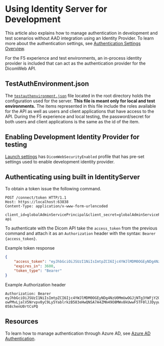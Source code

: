 # Using Identity Server for Development

This article also explains how to manage authentication in development and test scenarios without AAD integration using an Identity Provider. To learn more about the authentication settings, see [Authentication Settings Overview](../how-to-guides/enable-authentication-with-tokens.md#L15).

For the F5 experience and test environments, an in-process identity provider is included that can act as the authentication provider for the DicomWeb API.

## TestAuthEnvironment.json

The [`testauthenvironment.json`](/testauthenvironment.json) file located in the root directory holds the configuration used for the server. **This file is meant only for local and test environments.** The items represented in this file include the roles available for the API as well as users and client applications that have access to the API. During the F5 experience and local testing, the password/secret for both users and client applications is the same as the id of the item.

## Enabling Development Identity Provider for testing

[Launch settings](/src/Microsoft.Health.Dicom.Web/Properties/launchSettings.json) has `DicomWebSecurityEnabled` profile that has pre-set settings used to enable development identity provider.

## Authenticating using built in IdentityServer

To obtain a token issue the following command.

```
POST /connect/token HTTP/1.1
Host: https://localhost:63838
Content-Type: application/x-www-form-urlencoded

client_id=globalAdminServicePrincipal&client_secret=globalAdminServicePrincipal&grant_type=client_credentials&scope=health-api
```

To authenticate with the Dicom API take the `access_token` from the previous command and attach it as an `Authorization` header with the syntax: `Bearer {access_token}`.

Example token response

```json
{
    "access_token": "eyJhbGciOiJSUzI1NiIsImtpZCI6Ijc4YWJlMDM0OGEyNDg4NzU0MmUwOGJjNTg3YWFjY2Q4IiwidHlwIjoiSldUIn0.eyJuYmYiOjE1MjM1NTQ3OTQsImV4cCI6MTUyMzU1ODM5NCwiaXNzIjoiaHR0cDovL2xvY2FsaG9zdDo1MzcyNyIsImF1ZCI6WyJodHRwOi8vbG9jYWxob3N0OjUzNzI3L3Jlc291cmNlcyIsImZoaXItYXBpIl0sImNsaWVudF9pZCI6Imtub3duLWNsaWVudC1pZCIsInNjb3BlIjpbImZoaXItYXBpIl19.pZWIWy3RdDHp5zgcYs8bb9VrxIHXbYu8LolC3YTy6xWsPxMoPUQwbAltYmC6WDXFiDygpsC5ofkGlR4BH0Bt1FMvFWqFYhPcOOKvBqLLc055EHZfTcNcmiUUf4y4KRuQFqWZsH_HrfWwykSGVio2OnYcQvytrbjAi_EzHf2vrHJUHX2JFY4A_F6WpJbQiI1hUVEOd7h1jfmAptWlNGwNRbCF2Wd1Hf_Hodym8mEOKQz21VHdvNJ_B-owPMvLjalV5Nrvpv0yC9Ly5YablrkzB583eHwQNSA7A4ZMm49O8MWv8kUwwF5TF0lJJDyyw3ruqmPWCM-058chenU0rtCsPQ",
    "expires_in": 3600,
    "token_type": "Bearer"
}
```

Example Authorization header
```
Authorization: Bearer eyJhbGciOiJSUzI1NiIsImtpZCI6Ijc4YWJlMDM0OGEyNDg4NzU0MmUwOGJjNTg3YWFjY2Q4IiwidHlwIjoiSldUIn0.eyJuYmYiOjE1MjM1NTQ3OTQsImV4cCI6MTUyMzU1ODM5NCwiaXNzIjoiaHR0cDovL2xvY2FsaG9zdDo1MzcyNyIsImF1ZCI6WyJodHRwOi8vbG9jYWxob3N0OjUzNzI3L3Jlc291cmNlcyIsImZoaXItYXBpIl0sImNsaWVudF9pZCI6Imtub3duLWNsaWVudC1pZCIsInNjb3BlIjpbImZoaXItYXBpIl19.pZWIWy3RdDHp5zgcYs8bb9VrxIHXbYu8LolC3YTy6xWsPxMoPUQwbAltYmC6WDXFiDygpsC5ofkGlR4BH0Bt1FMvFWqFYhPcOOKvBqLLc055EHZfTcNcmiUUf4y4KRuQFqWZsH_HrfWwykSGVio2OnYcQvytrbjAi_EzHf2vrHJUHX2JFY4A_F6WpJbQiI1hUVEOd7h1jfmAptWlNGwNRbCF2Wd1Hf_Hodym8mEOKQz21VHdvNJ_B-owPMvLjalV5Nrvpv0yC9Ly5YablrkzB583eHwQNSA7A4ZMm49O8MWv8kUwwF5TF0lJJDyyw3ruqmPWCM-058chenU0rtCsPQ
```

## Resources

To learn how to manage authentication through Azure AD, see [Azure AD Authentication](../how-to-guides/enable-authentication-with-tokens.md).